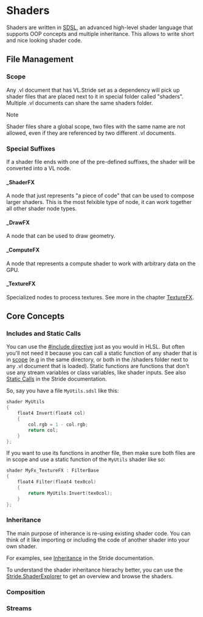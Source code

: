 # Shaders
Shaders are written in [SDSL](https://doc.stride3d.net/4.0/en/manual/graphics/effects-and-shaders/shading-language/index.html), an advanced high-level shader language that supports OOP concepts and multiple inheritance. This allows to write short and nice looking shader code.

## File Management
### Scope
Any .vl document that has VL.Stride set as a dependency will pick up shader files that are placed next to it in special folder called "shaders". Multiple .vl documents can share the same shaders folder.

> [!NOTE]
> Shader files share a global scope, two files with the same name are not allowed, even if they are referenced by two different .vl documents.

### Special Suffixes
If a shader file ends with one of the pre-defined suffixes, the shader will be converted into a VL node.
#### _ShaderFX
A node that just represents "a piece of code" that can be used to compose larger shaders. This is the most felxible type of node, it can work together all other shader node types.
#### _DrawFX
A node that can be used to draw geometry.
#### _ComputeFX
A node that represents a compute shader to work with arbitrary data on the GPU.
#### _TextureFX
Specialized nodes to process textures. See more in the chapter [TextureFX](texturefx.md).

## Core Concepts
### Includes and Static Calls
You can use the [#include directive](https://docs.microsoft.com/en-us/windows/win32/direct3dhlsl/dx-graphics-hlsl-appendix-pre-include) just as you would in HLSL. But often you'll not need it because you can call a static function of any shader that is in [scope](#scope) (e.g in the same directory, or both in the /shaders folder next to any .vl document that is loaded). Static functions are functions that don't use any stream variables or class variables, like shader inputs. See also [Static Calls](https://doc.stride3d.net/latest/en/manual/graphics/effects-and-shaders/shading-language/shader-classes-mixins-and-inheritance.html#static-calls) in the Stride documentation.

So, say you have a file `MyUtils.sdsl` like this:
```c
shader MyUtils
{
    float4 Invert(float4 col)
    {
        col.rgb = 1 - col.rgb;
        return col;
    }
};
```

If you want to use its functions in another file, then make sure both files are in scope and use a static function of the `MyUtils` shader like so:

```c
shader MyFx_TextureFX : FilterBase
{
    float4 Filter(float4 tex0col)
    {
        return MyUtils.Invert(tex0col);
    }
};
```

### Inheritance
The main purpose of inherance is re-using existing shader code. You can think of it like importing or including the code of another shader into your own shader. 

For examples, see [Inheritance](https://doc.stride3d.net/latest/en/manual/graphics/effects-and-shaders/shading-language/shader-classes-mixins-and-inheritance.html#example-code-inheritance) in the Stride documentation.

To understand the shader inheritance hierachy better, you can use the [Stride.ShaderExplorer](../graphics-3d.md#useful-tools) to get an overview and browse the shaders.

### Composition

### Streams
